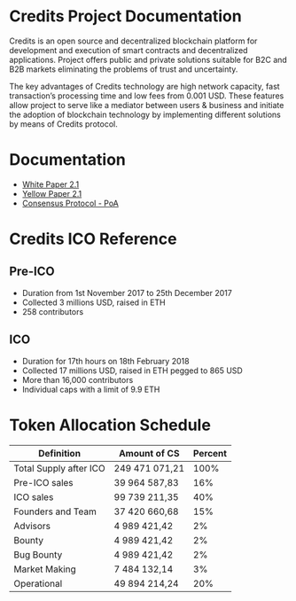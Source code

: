 # Credits Project Documentation
Credits is an open source and decentralized blockchain platform for development and execution of smart contracts and decentralized applications. Project offers public and private solutions suitable for B2C and B2B markets eliminating the problems of trust and uncertainty. 

The key advantages of Credits technology are high network capacity, fast transaction’s processing time and low fees from 0.001 USD. These features allow project to serve like a mediator between users & business and initiate the adoption of blockchain technology by implementing different solutions by means of Credits protocol.

# Documentation
* [White Paper 2.1](https://github.com/CREDITSCOM/documents/blob/master/White%20Paper%202.1.pdf)
* [Yellow Paper 2.1](https://github.com/CREDITSCOM/documents/blob/master/Yellow%20Paper%202.1.pdf)
* [Consensus Protocol - PoA](https://github.com/CREDITSCOM/documents/blob/master/POA%20(Proof-of-Agreement).pdf)
# Credits ICO Reference 
## Pre-ICO 
* Duration from 1st November 2017 to 25th December 2017
* Collected 3 millions USD, raised in ETH
* 258 contributors
## ICO
* Duration for 17th hours on 18th February 2018
* Collected 17 millions USD, raised in ETH pegged to 865 USD
* More than 16,000 contributors
* Individual caps with a limit of 9.9 ETH
# Token Allocation Schedule
| Definition | Amount of CS | Percent |
| ------------- | ------------------ | ----- |
| Total Supply after ICO | 249 471 071,21 | 100% |
| Pre-ICO sales | 39 964 587,83 | 16% |
| ICO sales | 99 739 211,35 | 40%	|
| Founders and Team	 | 37 420 660,68 | 15% |
| Advisors | 	4 989 421,42 | 2%	 |
| Bounty | 	4 989 421,42 | 2%	 |
| Bug Bounty | 	4 989 421,42 | 2%	|
| Market Making | 7 484 132,14	 | 3%	|
| Operational | 49 894 214,24	| 20%	|
